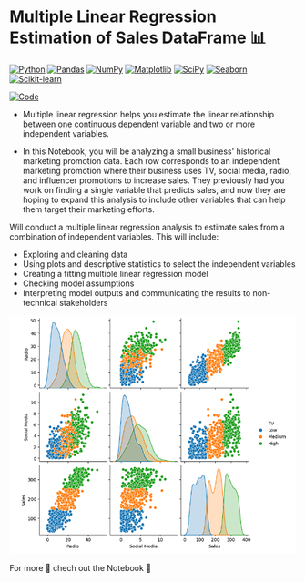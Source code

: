 # Multiple Linear Regression Estimation of Sales DataFrame 📊


<div align="left">

[![Python](https://img.shields.io/badge/Python-3670A0?style=flat-square&logo=python&logoColor=ffdd54)](https://www.python.org/)
[![Pandas](https://img.shields.io/badge/pandas-%23150458?style=flat-square&logo=pandas&logoColor=white)](https://pandas.pydata.org/)
[![NumPy](https://img.shields.io/badge/NumPy-%23013243?style=flat-square&logo=numpy&logoColor=white)](https://numpy.org/)
[![Matplotlib](https://img.shields.io/badge/Matplotlib-%2300768B?style=flat-square&logo=matplotlib&logoColor=white)](https://matplotlib.org/)
[![SciPy](https://img.shields.io/badge/SciPy-%230C55A5?style=flat-square&logo=scipy&logoColor=white)](https://www.scipy.org/)
[![Seaborn](https://img.shields.io/badge/Seaborn-%2318BDBB?style=flat-square&logo=seaborn&logoColor=white)](https://seaborn.pydata.org/)
[![Scikit-learn](https://img.shields.io/badge/Scikit--learn-%23F7931E?style=flat-square&logo=scikit-learn&logoColor=white)](https://scikit-learn.org/)

<a href="https://colab.research.google.com/drive/1ZBL7M8IHLMSrusVO2EYrbpGAaL3CAg22#scrollTo=755d81a7">
  <img src="https://colab.research.google.com/assets/colab-badge.svg" alt="Code">
</a>

</div>

*  Multiple linear regression helps you estimate the linear relationship between one continuous dependent variable and two or more independent variables.

*  In this Notebook, you will be analyzing a small business' historical marketing promotion data. Each row corresponds to an independent marketing promotion where their business uses TV, social media, radio, and influencer promotions to increase sales. They previously had you work on finding a single variable that predicts sales, and now they are hoping to expand this analysis to include other variables that can help them target their marketing efforts.

Will conduct a multiple linear regression analysis to estimate sales from a combination of independent variables. This will include:

*  Exploring and cleaning data
*  Using plots and descriptive statistics to select the independent variables
*  Creating a fitting multiple linear regression model
*  Checking model assumptions
*  Interpreting model outputs and communicating the results to non-technical stakeholders


  ![Multiple Linear Regression Image](https://github.com/sagarv2522/multiple-linear-regression-estimation-sales/blob/main/image-multiple-linear.png)

  For more 🔗 chech out the Notebook 📓
